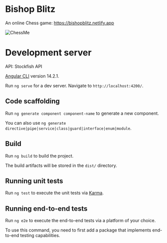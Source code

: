 # Bishop Blitz

An online Chess game: https://bishopblitz.netlify.app

![ChessMe](https://github.com/sdulal123/chessMe/assets/86375908/fcaa7a1c-2ac0-4640-8bbe-3addd535c1f7)

# Development server

API: Stockfish API

[Angular CLI](https://github.com/angular/angular-cli) version 14.2.1.

Run `ng serve` for a dev server. Navigate to `http://localhost:4200/`.

## Code scaffolding

Run `ng generate component component-name` to generate a new component.

You can also use `ng generate directive|pipe|service|class|guard|interface|enum|module`.

## Build

Run `ng build` to build the project.

The build artifacts will be stored in the `dist/` directory.

## Running unit tests

Run `ng test` to execute the unit tests via [Karma](https://karma-runner.github.io).

## Running end-to-end tests

Run `ng e2e` to execute the end-to-end tests via a platform of your choice.

To use this command, you need to first add a package that implements end-to-end testing capabilities.
